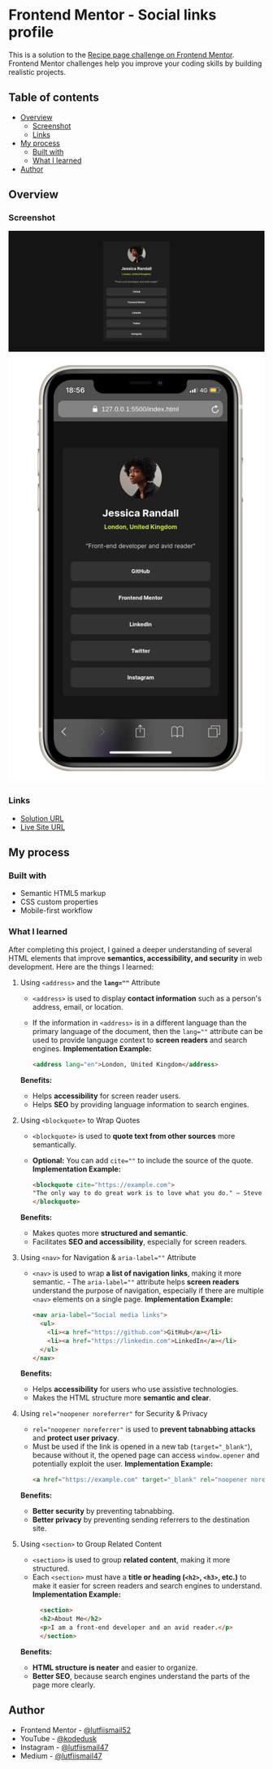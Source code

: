 # Frontend Mentor - Social links profile

This is a solution to the [Recipe page challenge on Frontend Mentor](https://www.frontendmentor.io/challenges/recipe-page-KiTsR8QQKm). Frontend Mentor challenges help you improve your coding skills by building realistic projects.

## Table of contents

- [Overview](#overview)
  - [Screenshot](#screenshot)
  - [Links](#links)
- [My process](#my-process)
  - [Built with](#built-with)
  - [What I learned](#what-i-learned)
- [Author](#author)

## Overview

### Screenshot

![](./desktop-preview.png)
![](./mobile-preview.png)

### Links

- [Solution URL]()
- [Live Site URL]()

## My process

### Built with

- Semantic HTML5 markup
- CSS custom properties
- Mobile-first workflow

### What I learned

After completing this project, I gained a deeper understanding of several HTML elements that improve **semantics, accessibility, and security** in web development. Here are the things I learned:

1. Using `<address>` and the **`lang=""`** Attribute

    - `<address>` is used to display **contact information** such as a person's address, email, or location.
    - If the information in `<address>` is in a different language than the primary language of the document, then the `lang=""` attribute can be used to provide language context to **screen readers** and search engines. **Implementation Example:**

      ```html
      <address lang="en">London, United Kingdom</address>
      ```

    **Benefits:**
      - Helps **accessibility** for screen reader users.
      - Helps **SEO** by providing language information to search engines.

2. Using `<blockquote>` to Wrap Quotes
    - `<blockquote>` is used to **quote text from other sources** more semantically.
    - **Optional:** You can add `cite=""` to include the source of the quote. **Implementation Example:**

      ```html
      <blockquote cite="https://example.com">
      "The only way to do great work is to love what you do." — Steve Jobs
      </blockquote>
      ```

    **Benefits:**
      - Makes quotes more **structured and semantic**.
      - Facilitates **SEO and accessibility**, especially for screen readers.

3. Using `<nav>` for Navigation & `aria-label=""` Attribute
    - `<nav>` is used to wrap **a list of navigation links**, making it more semantic. - The `aria-label=""` attribute helps **screen readers** understand the purpose of navigation, especially if there are multiple `<nav>` elements on a single page. **Implementation Example:**

      ```html
      <nav aria-label="Social media links">
        <ul>
          <li><a href="https://github.com">GitHub</a></li>
          <li><a href="https://linkedin.com">LinkedIn</a></li>
        </ul>
      </nav>
      ```

    **Benefits:**
      - Helps **accessibility** for users who use assistive technologies.
      - Makes the HTML structure more **semantic and clear**.

4. Using `rel="noopener noreferrer"` for Security & Privacy
    - `rel="noopener noreferrer"` is used to **prevent tabnabbing attacks** and **protect user privacy**.
    - Must be used if the link is opened in a new tab (`target="_blank"`), because without it, the opened page can access `window.opener` and potentially exploit the user. **Implementation Example:**
      ```html
      <a href="https://example.com" target="_blank" rel="noopener noreferrer">Visit Example</a>
      ```

    **Benefits:**
      - **Better security** by preventing tabnabbing.
      - **Better privacy** by preventing sending referrers to the destination site.

5. Using `<section>` to Group Related Content
    - `<section>` is used to group **related content**, making it more structured.
    - Each `<section>` must have a **title or heading (`<h2>`, `<h3>`, etc.)** to make it easier for screen readers and search engines to understand. **Implementation Example:**
      ```html
        <section>
        <h2>About Me</h2>
        <p>I am a front-end developer and an avid reader.</p>
        </section>
      ```

    **Benefits:**
      - **HTML structure is neater** and easier to organize.
      - **Better SEO**, because search engines understand the parts of the page more clearly.

## Author

- Frontend Mentor - [@lutfiismail52](https://www.frontendmentor.io/profile/lutfiismail52)
- YouTube - [@kodedusk](https://www.youtube.com/@kodedusk)
- Instagram - [@lutfiismail47](https://www.instagram.com/lutfiismail47)
- Medium - [@lutfiismail47](https://medium.com/@lutfiismail47)